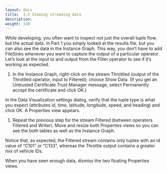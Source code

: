 ```yaml
---
layout: docs
title:  3.3 Viewing streaming data
description:
weight: 330
---
```


While developing, you often want to inspect not just the overall tuple flow, but the actual data. In Part 1 you simply looked at the results file, but you can also see the data in the Instance Graph. This way, you don’t have to add FileSinks whenever you want to capture the output of a particular operator. Let’s look at the input to and output from the Filter operator to see if it’s working as expected.

1. In the Instance Graph, right-click on the stream Throttled (output of the Throttled operator, input to Filtered); choose Show Data. (If you get an Untrusted Certificate Trust Manager message, select Permanently accept the certificate and click OK.)

  In the Data Visualization settings dialog, verify that the tuple type is what you expect (attributes id, time, latitude, longitude, speed, and heading) and click OK. A Properties view appears.

1. Repeat the previous step for the stream Filtered (between operators Filtered and Writer). Move and resize both Properties views so you can see the both tables as well as the Instance Graph.

  Notice that, as expected, the Filtered stream contains only tuples with an id value of “C101” or “C133”, whereas the Throttle output contains a greater mix of vehicle IDs.

  When you have seen enough data, dismiss the two floating Properties views.

